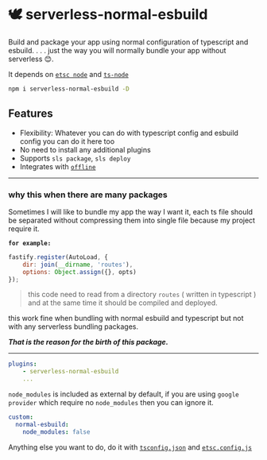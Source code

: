 # 🕊 serverless-normal-esbuild

Build and package your app using normal configuration of typescript and esbuild. . . . just the way you will normally bundle your app without serverless 😊.

It depends on [`etsc node`](https://github.com/a7ul/esbuild-node-tsc) and [`ts-node`](https://github.com/TypeStrong/ts-node)

```bash
npm i serverless-normal-esbuild -D
```

## Features

- Flexibility: Whatever you can do with typescript config and esbuild config you can do it here too
- No need to install any additional plugins
- Supports `sls package`, `sls deploy`
- Integrates with [`offline`](https://github.com/dherault/serverless-offline)

---

### why this when there are many packages

Sometimes I will like to bundle my app the way I want it, each ts file should be separated without compressing them into single file because my project require it.

**`for example:`**

```js
fastify.register(AutoLoad, {
	dir: join(__dirname, 'routes'),
	options: Object.assign({}, opts)
});
```
> this code need to read from a directory `routes` ( written in typescript ) and at the same time it should be compiled and deployed.

this work fine when bundling with normal esbuild and typescript but not with any serverless bundling packages.

***That is the reason for the birth of this package.***

---

```yml
plugins:
    - serverless-normal-esbuild
    ...
```

`node_modules` is included as external by default, if you are using `google provider` which require no `node_modules` then you can ignore it.

```yml
custom:
  normal-esbuild:
	node_modules: false
```

Anything else you want to do, do it with [`tsconfig.json`](https://www.typescriptlang.org/tsconfig) and [`etsc.config.js`](https://github.com/a7ul/esbuild-node-tsc/blob/main/README.md#optional-configuration)

